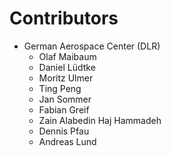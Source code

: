 # Contributors #
* German Aerospace Center (DLR)
	* Olaf Maibaum
	* Daniel Lüdtke
	* Moritz Ulmer
	* Ting Peng
	* Jan Sommer
	* Fabian Greif
	* Zain Alabedin Haj Hammadeh
	* Dennis Pfau
	* Andreas Lund
